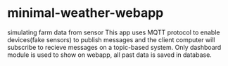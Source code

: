 # minimal-weather-webapp

simulating farm data from sensor
This app uses MQTT protocol to enable devices(fake sensors) to publish messages and the client computer will subscribe to recieve messages on a topic-based system.
Only dashboard module is used to show on webapp, all past data is saved in database.
